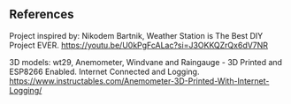 ## References
Project inspired by: Nikodem Bartnik, Weather Station is The Best DIY Project EVER. https://youtu.be/U0kPgFcALac?si=J3OKKQZrQx6dV7NR

3D models: wt29, Anemometer, Windvane and Raingauge - 3D Printed and ESP8266 Enabled. Internet Connected and Logging. https://www.instructables.com/Anemometer-3D-Printed-With-Internet-Logging/
